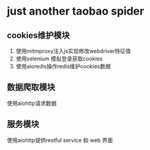 # just another taobao spider

## cookies维护模块 
1. 使用mitmproxy注入js实现修改webdriver特征值
2. 使用selenium 模拟登录获取cookies
3. 使用aioredis操作redis维护cookies数据
## 数据爬取模块 
使用aiohttp请求数据 
## 服务模块
使用aiohttp提供restful service 和 web 界面
